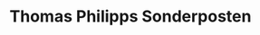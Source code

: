 ---
title: "Thomas Philipps Sonderposten"
url: /falkenberg-elster/thomas-philipps-sonderposten/
shop: Kramladen
---